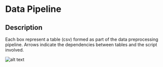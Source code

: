 # Data Pipeline

## Description

Each box represent a table (csv) formed as part of the data preprocessing pipeline. Arrows indicate the dependencies
between tables and the script involved.

![alt text](https://lucid.app/publicSegments/view/21dd917f-50cb-4012-befc-1c5a38cadad0/image.png?raw=true)